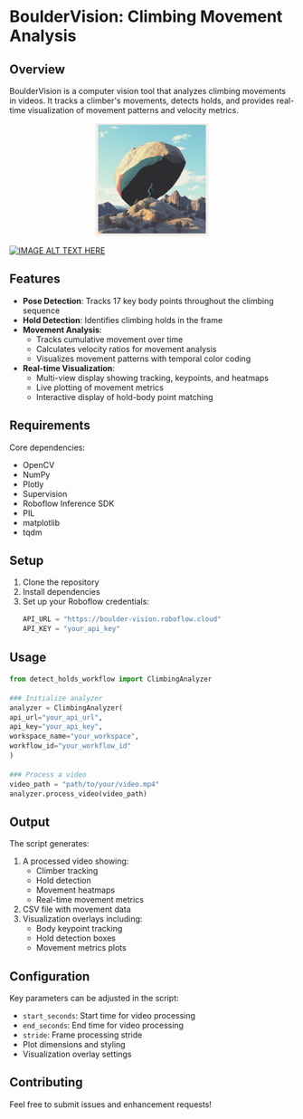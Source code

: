 # BoulderVision: Climbing Movement Analysis

## Overview
BoulderVision is a computer vision tool that analyzes climbing movements in videos. It tracks a climber's movements, detects holds, and provides real-time visualization of movement patterns and velocity metrics.

<p align="center">
  <img src="assets/u9811453479_httpss.mj.runozM1nDbAHG0_can_you_write_BoulderVis_e4612d8a-df8b-4059-b99a-475dac29071e_3.png" width="200" height="200">
</p>



[![IMAGE ALT TEXT HERE](https://img.youtube.com/vi/ClsECogdT7A)](https://www.youtube.com/embed/ClsECogdT7A)


## Features
- **Pose Detection**: Tracks 17 key body points throughout the climbing sequence
- **Hold Detection**: Identifies climbing holds in the frame
- **Movement Analysis**: 
  - Tracks cumulative movement over time
  - Calculates velocity ratios for movement analysis
  - Visualizes movement patterns with temporal color coding
- **Real-time Visualization**:
  - Multi-view display showing tracking, keypoints, and heatmaps
  - Live plotting of movement metrics
  - Interactive display of hold-body point matching

## Requirements

Core dependencies:
- OpenCV
- NumPy
- Plotly
- Supervision
- Roboflow Inference SDK
- PIL
- matplotlib
- tqdm

## Setup
1. Clone the repository
2. Install dependencies
3. Set up your Roboflow credentials:
   ```python
   API_URL = "https://boulder-vision.roboflow.cloud"
   API_KEY = "your_api_key"
   ```

## Usage
```python
from detect_holds_workflow import ClimbingAnalyzer

### Initialize analyzer
analyzer = ClimbingAnalyzer(
api_url="your_api_url",
api_key="your_api_key",
workspace_name="your_workspace",
workflow_id="your_workflow_id"
)

### Process a video
video_path = "path/to/your/video.mp4"
analyzer.process_video(video_path)

```


## Output
The script generates:
1. A processed video showing:
   - Climber tracking
   - Hold detection
   - Movement heatmaps
   - Real-time movement metrics
2. CSV file with movement data
3. Visualization overlays including:
   - Body keypoint tracking
   - Hold detection boxes
   - Movement metrics plots

## Configuration
Key parameters can be adjusted in the script:
- `start_seconds`: Start time for video processing
- `end_seconds`: End time for video processing
- `stride`: Frame processing stride
- Plot dimensions and styling
- Visualization overlay settings

## Contributing
Feel free to submit issues and enhancement requests!
